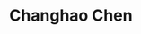 ---
layout: page
title: Changhao Chen
role: Assistant Professor
target: 1
description: Changhao Chen is an assistant professor at the Intelligent Transportation Thrust and Artificial Intelligence Thrust, HKUST (GZ). He received Ph.D. in Computer Science from University of Oxford. His research interests lie in embodied AI and autonomous systems, particularly the challenges of open-world perception and navigation.
img: /PEAK-Lab/assets/img/chenchanghao.png
importance: 1
category: work
email: 'changhaochen@hkust-gz.edu.cn'
# github: '12312321'
# twitter : 'Sitzmann'
website: 'https://changhao-chen.github.io/'
related_publications: true
---
